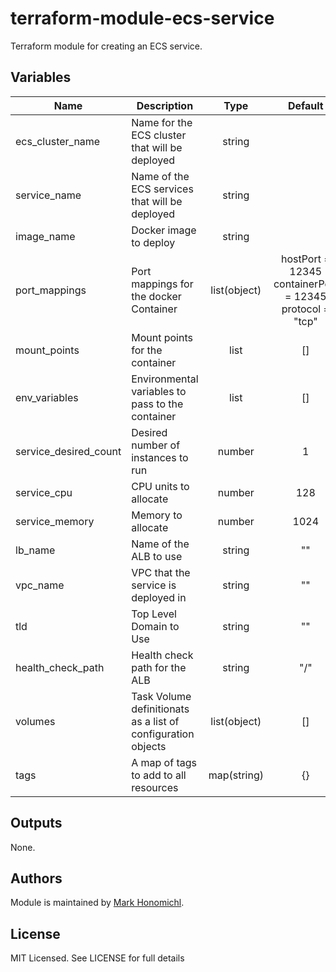 # terraform-module-ecs-service
Terraform module for creating an ECS service.


## Variables
| Name | Description | Type | Default | Required |
|------|-------------|:----:|:-----:|:-----:|
| ecs_cluster_name | Name for the ECS cluster that will be deployed | string | | yes |
| service_name | Name of the ECS services that will be deployed | string | | yes |
| image_name | Docker image to deploy | string | | yes |
| port_mappings | Port mappings for the docker Container | list(object) | hostPort      = 12345 containerPort = 12345 protocol      = "tcp" | yes |
| mount_points | Mount points for the container | list | [] | no |
| env_variables | Environmental variables to pass to the container | list | [] | no |
service_desired_count | Desired number of instances to run | number | 1 | no |
| service_cpu | CPU units to allocate | number | 128 | no |
| service_memory | Memory to allocate | number | 1024 | no |
| lb_name | Name of the ALB to use | string | "" | no |
| vpc_name | VPC that the service is deployed in | string |  "" | no |
| tld | Top Level Domain to Use | string | "" | no |
| health_check_path | Health check path for the ALB | string | "/" | no |
| volumes | Task Volume definitionats as a list of configuration objects | list(object) | [] | no|
| tags | A map of tags to add to all resources | map(string) | {} | no |

## Outputs

None.

## Authors
Module is maintained by [Mark Honomichl](https://github.com/austincloudguru).

## License
MIT Licensed.  See LICENSE for full details
